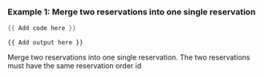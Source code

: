 ### Example 1: Merge two reservations into one single reservation
```powershell
{{ Add code here }}
```

```output
{{ Add output here }}
```

Merge two reservations into one single reservation. The two reservations must have the same reservation order id
